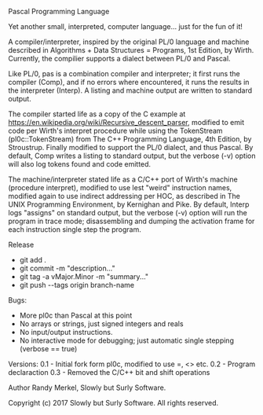 Pascal Programming Language

Yet another small, interpreted, computer language... just for the fun of it!

A compiler/interpreter, inspired by the original PL/0 language and machine
described in Algorithms + Data Structures = Programs, 1st Edition, by Wirth.
Currently, the compilier supports a dialect between PL/0 and Pascal.

Like PL/0, pas is a combination compiler and interpreter; it first runs the
compiler (Comp), and if no errors where encountered, it runs the results in
the interpreter (Interp). A listing and machine output are written to
standard output.

The compiler started life as a copy of the C example at
https://en.wikipedia.org/wiki/Recursive_descent_parser, modified to emit code
per Wirth's interpret procedure while using the TokenStream (pl0c::TokenStream)
from The C++ Programming Language, 4th Edition, by Stroustrup. Finally
modified to support the PL/0 dialect, and thus Pascal. By default, Comp writes
a listing to standard output, but the verbose (-v) option will also log tokens
found and code emitted.

The machine/interpreter stated life as a C/C++ port of Wirth's machine
(procedure interpret), modified to use lest "weird" instruction names, modified
again to use indirect addressing per HOC, as described in The UNIX Programming
Environment, by Kernighan and Pike. By default, Interp logs "assigns" on
standard output, but the verbose (-v) option will run the program in trace
mode; disassembling and dumping the activation frame for each instruction
single step the program.

Release
 * git add .
 * git commit -m "description..."
 * git tag -a vMajor.Minor -m "summary..."
 * git push --tags origin branch-name

Bugs:
 * More pl0c than Pascal at this point
 * No arrays or strings, just signed integers and reals
 * No input/output instructions.
 * No interactive mode for debugging; just automatic single stepping (verbose == true)

Versions:
    0.1 - Initial fork form pl0c, modified to use =, <> etc.
    0.2 - Program declaraction
    0.3 - Removed the C/C++ bit and shift operations

Author
    Randy Merkel, Slowly but Surly Software.

Copyright
    (c) 2017 Slowly but Surly Software.
    All rights reserved.

